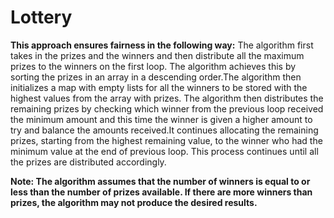 # Lottery
**This approach ensures fairness in the following way:**
The algorithm first takes in the prizes and the winners and then distribute all the maximum prizes to the winners on the first loop.
The algorithm achieves this by sorting the prizes in an array in a descending order.The algorithm then initializes a map with empty lists for all the winners to be stored with the highest values from the array with prizes. 
The algorithm then distributes the remaining prizes by checking which winner from the previous loop received the minimum amount and this time the winner is given a higher amount to try and balance the amounts received.It continues allocating the remaining prizes, starting from the highest remaining value, to the winner who had the minimum value at the end of previous loop. This process continues until all the prizes are distributed accordingly.

**Note: The algorithm assumes that the number of winners is equal to or less than the number of prizes available.
If there are more winners than prizes, the algorithm may not produce the desired results.**
